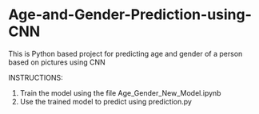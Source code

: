 # Age-and-Gender-Prediction-using-CNN
This is Python based project for predicting age and gender of a person based on pictures using CNN

INSTRUCTIONS:
1) Train the model using the file Age_Gender_New_Model.ipynb
2) Use the trained model to predict using prediction.py
